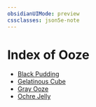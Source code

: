 ```yaml
---
obsidianUIMode: preview
cssclasses: json5e-note
---
```

# Index of Ooze

- [Black Pudding](black-pudding.md)
- [Gelatinous Cube](gelatinous-cube.md)
- [Gray Ooze](gray-ooze.md)
- [Ochre Jelly](ochre-jelly.md)
